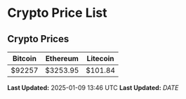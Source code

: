 # Crypto Price List

## Crypto Prices
| Bitcoin | Ethereum | Litecoin |
| ------- | -------- | -------- |
| $92257 | $3253.95 | $101.84 |
**Last Updated:** 2025-01-09 13:46 UTC
**Last Updated:** $DATE$
